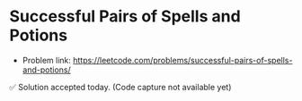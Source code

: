 # Successful Pairs of Spells and Potions
- Problem link: https://leetcode.com/problems/successful-pairs-of-spells-and-potions/

✅ Solution accepted today. (Code capture not available yet)
